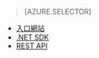 ﻿> [AZURE.SELECTOR]
- [入口網站](media-services-manage-content.md)
- [.NET SDK](media-services-dotnet-upload-files.md)
- [REST API](media-services-rest-upload-files.md)

<!--HONumber=47-->

